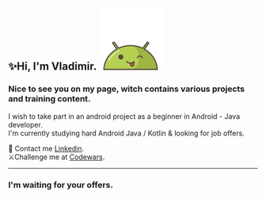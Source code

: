 ## ✨Hi, I'm Vladimir. ![AndroidBro](res/1608236.png)

### Nice to see you on my page, witch contains various projects and training content.

I wish to take part in an android project as a beginner in Android -
Java developer.  
I'm currently studying hard Android Java / Kotlin & looking for job offers.

📩   Contact me [Linkedin][1].  
⚔️Challenge me at [Codewars][2].
____
[1]::(https://www.linkedin.com/in/vladimir-larichev-5a8ba2217/)
[2]::(https://www.codewars.com/users/freeky92)

### I'm waiting for your offers.
